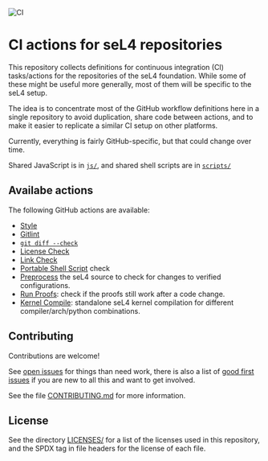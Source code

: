 <!--
  Copyright 2020, Data61, CSIRO (ABN 41 687 119 230)
  SPDX-License-Identifier: CC-BY-SA-4.0
-->

![CI](https://github.com/seL4/ci-actions/workflows/CI/badge.svg)

# CI actions for seL4 repositories

This repository collects definitions for continuous integration (CI)
tasks/actions for the repositories of the seL4 foundation. While some of these
might be useful more generally, most of them will be specific to the seL4 setup.

The idea is to concentrate most of the GitHub workflow definitions here in a
single repository to avoid duplication, share code between actions, and to make
it easier to replicate a similar CI setup on other platforms.

Currently, everything is fairly GitHub-specific, but that could change over
time.

Shared JavaScript is in [`js/`](js/), and shared shell scripts are in [`scripts/`](scripts/)

## Availabe actions

The following GitHub actions are available:

- [Style](style/)
- [Gitlint](gitlint/)
- [`git diff --check`](git-diff-check/)
- [License Check](license-check/)
- [Link Check](link-check/)
- [Portable Shell Script](bashisms/) check
- [Preprocess](preprocess/) the seL4 source to check for changes to verified configurations.
- [Run Proofs](run-proofs/): check if the proofs still work after a code change.
- [Kernel Compile](standalone-kernel/): standalone seL4 kernel compilation for different compiler/arch/python combinations. 

## Contributing

Contributions are welcome!

See [open issues][issues] for things than need work, there is also a list of
[good first issues][first-issues] if you are new to all this and want to get
involved.

See the file [CONTRIBUTING.md](CONTRIBUTING.md) for more information.

[issues]: https://github.com/seL4/ci-actions/issues?q=is%3Aopen+is%3Aissue+no%3Aassignee
[first-issues]: https://github.com/seL4/ci-actions/issues?q=is%3Aopen+is%3Aissue+no%3Aassignee+label%3A%22good+first+issue%22

## License

See the directory [LICENSES/](LICENSES/) for a list of the licenses used in this
repository, and the SPDX tag in file headers for the license of each file.



